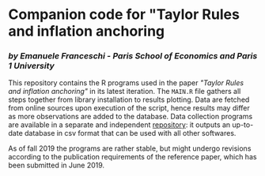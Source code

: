 # Companion code for "Taylor Rules and inflation anchoring
### _by Emanuele Franceschi - Paris School of Economics and Paris 1 University_

This repository contains the R programs used in the paper *"Taylor Rules and inflation anchoring"* in its latest iteration. The `MAIN.R` file gathers all steps together from library installation to results plotting. Data are fetched from online sources upon execution of the script, hence results may differ as more observations are added to the database. Data collection programs are available in a separate and independent [repository](https://www.github.com/ceschi/us_macro_data "US data collection"): it outputs an up-to-date database in csv format that can be used with all other softwares.

As of fall 2019 the programs are rather stable, but might undergo revisions according to the publication requirements of the reference paper, which has been submitted in June 2019.
